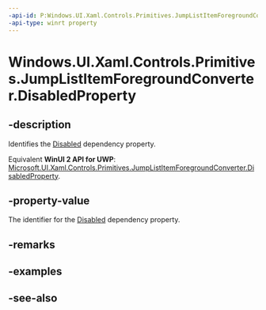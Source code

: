 ```yaml
---
-api-id: P:Windows.UI.Xaml.Controls.Primitives.JumpListItemForegroundConverter.DisabledProperty
-api-type: winrt property
---
```


<!-- Property syntax
public Windows.UI.Xaml.DependencyProperty DisabledProperty { get; }
-->

# Windows.UI.Xaml.Controls.Primitives.JumpListItemForegroundConverter.DisabledProperty

## -description
Identifies the [Disabled](jumplistitemforegroundconverter_disabled.md) dependency property.

Equivalent **WinUI 2 API for UWP**: [Microsoft.UI.Xaml.Controls.Primitives.JumpListItemForegroundConverter.DisabledProperty](/windows/winui/api/microsoft.ui.xaml.controls.primitives.jumplistitemforegroundconverter.disabledproperty).

## -property-value
The identifier for the [Disabled](jumplistitemforegroundconverter_disabled.md) dependency property.

## -remarks

## -examples

## -see-also
